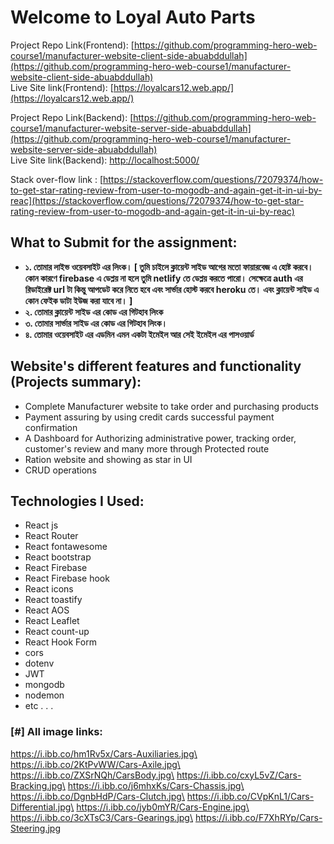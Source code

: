 # Welcome to **Loyal Auto Parts**

Project Repo Link(Frontend): [https://github.com/programming-hero-web-course1/manufacturer-website-client-side-abuabddullah](https://github.com/programming-hero-web-course1/manufacturer-website-client-side-abuabddullah) \
Live Site link(Frontend): [https://loyalcars12.web.app/](https://loyalcars12.web.app/)

Project Repo Link(Backend): [https://github.com/programming-hero-web-course1/manufacturer-website-server-side-abuabddullah](https://github.com/programming-hero-web-course1/manufacturer-website-server-side-abuabddullah) \
Live Site link(Backend): [http://localhost:5000/](http://localhost:5000/)

Stack over-flow link : [https://stackoverflow.com/questions/72079374/how-to-get-star-rating-review-from-user-to-mogodb-and-again-get-it-in-ui-by-reac](https://stackoverflow.com/questions/72079374/how-to-get-star-rating-review-from-user-to-mogodb-and-again-get-it-in-ui-by-reac)

## What to Submit for the assignment:

- **১. তোমার লাইভ ওয়েবসাইট এর লিংক। [ তুমি চাইলে ক্লায়েন্ট সাইড আগের মতো ফায়ারবেজ এ হোষ্ট করবে। কোন কারণে firebase এ ডেপ্লয় না হলে তুমি netlify তে ডেপ্লয় করতে পারো। সেক্ষেত্রে auth এর রিডাইরেক্ট url টা কিন্তু আপডেট করে নিতে হবে এবং সার্ভার হোস্ট করবে heroku তে। এবং ক্লায়েন্ট সাইড এ কোন ফেইক ডাটা ইউজ করা যাবে না। ]**
- **২. তোমার ক্লায়েন্ট সাইড এর কোড এর গিটহাব লিংক**
- **৩. তোমার সার্ভার সাইড এর কোড এর গিটহাব লিংক।**
- **৪. তোমার ওয়েবসাইট এর এডমিন এমন একটা ইমেইল আর সেই ইমেইল এর পাসওয়ার্ড**

## Website's different features and functionality (Projects summary):

- Complete Manufacturer website to take order and
  purchasing products
- Payment assuring by using credit cards successful payment confirmation
- A Dashboard for Authorizing administrative power,
  tracking order, customer's review and many more through
  Protected route
- Ration website and showing as star in UI
- CRUD operations

## Technologies I Used:

- React js
- React Router
- React fontawesome
- React bootstrap
- React Firebase
- React Firebase hook
- React icons
- React toastify
- React AOS
- React Leaflet
- React count-up
- React Hook Form
- cors
- dotenv
- JWT
- mongodb
- nodemon
- etc . . .

### [#] All image links:

https://i.ibb.co/hm1Rv5x/Cars-Auxiliaries.jpg\
https://i.ibb.co/2KtPvWW/Cars-Axile.jpg\
https://i.ibb.co/ZXSrNQh/CarsBody.jpg\
https://i.ibb.co/cxyL5vZ/Cars-Bracking.jpg\
https://i.ibb.co/j6mhxKs/Cars-Chassis.jpg\
https://i.ibb.co/DgnbHdP/Cars-Clutch.jpg\
https://i.ibb.co/CVpKnL1/Cars-Differential.jpg\
https://i.ibb.co/jyb0mYR/Cars-Engine.jpg\
https://i.ibb.co/3cXTsC3/Cars-Gearings.jpg\
https://i.ibb.co/F7XhRYp/Cars-Steering.jpg
